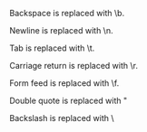 Backspace is replaced with \b.

Newline is replaced with \n.

Tab is replaced with \t.

Carriage return is replaced with \r.

Form feed is replaced with \f.

Double quote is replaced with \"

Backslash is replaced with \\
